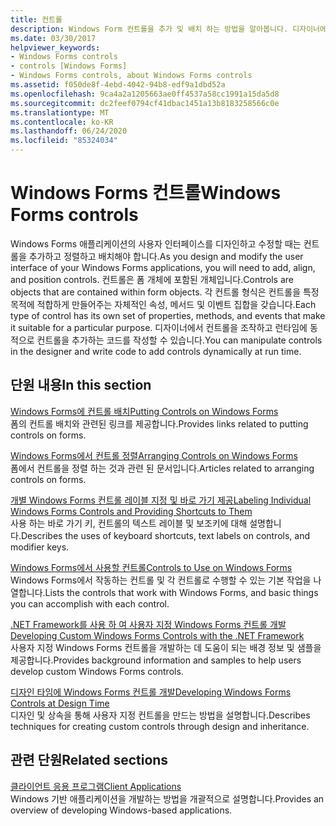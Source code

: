 ```yaml
---
title: 컨트롤
description: Windows Form 컨트롤을 추가 및 배치 하는 방법을 알아봅니다. 디자이너에서 컨트롤을 조작 하 고 런타임에 동적으로 컨트롤을 추가 하는 코드를 작성할 수도 있습니다.
ms.date: 03/30/2017
helpviewer_keywords:
- Windows Forms controls
- controls [Windows Forms]
- Windows Forms controls, about Windows Forms controls
ms.assetid: f050de8f-4ebd-4042-94b8-edf9a1dbd52a
ms.openlocfilehash: 9ca4a2a1205663ae0ff4537a58cc1991a15da5d8
ms.sourcegitcommit: dc2feef0794cf41dbac1451a13b8183258566c0e
ms.translationtype: MT
ms.contentlocale: ko-KR
ms.lasthandoff: 06/24/2020
ms.locfileid: "85324034"
---
```

# <a name="windows-forms-controls"></a><span data-ttu-id="05424-104">Windows Forms 컨트롤</span><span class="sxs-lookup"><span data-stu-id="05424-104">Windows Forms controls</span></span>

<span data-ttu-id="05424-105">Windows Forms 애플리케이션의 사용자 인터페이스를 디자인하고 수정할 때는 컨트롤을 추가하고 정렬하고 배치해야 합니다.</span><span class="sxs-lookup"><span data-stu-id="05424-105">As you design and modify the user interface of your Windows Forms applications, you will need to add, align, and position controls.</span></span> <span data-ttu-id="05424-106">컨트롤은 폼 개체에 포함된 개체입니다.</span><span class="sxs-lookup"><span data-stu-id="05424-106">Controls are objects that are contained within form objects.</span></span> <span data-ttu-id="05424-107">각 컨트롤 형식은 컨트롤을 특정 목적에 적합하게 만들어주는 자체적인 속성, 메서드 및 이벤트 집합을 갖습니다.</span><span class="sxs-lookup"><span data-stu-id="05424-107">Each type of control has its own set of properties, methods, and events that make it suitable for a particular purpose.</span></span> <span data-ttu-id="05424-108">디자이너에서 컨트롤을 조작하고 런타임에 동적으로 컨트롤을 추가하는 코드를 작성할 수 있습니다.</span><span class="sxs-lookup"><span data-stu-id="05424-108">You can manipulate controls in the designer and write code to add controls dynamically at run time.</span></span>

## <a name="in-this-section"></a><span data-ttu-id="05424-109">단원 내용</span><span class="sxs-lookup"><span data-stu-id="05424-109">In this section</span></span>

<span data-ttu-id="05424-110">[Windows Forms에 컨트롤 배치](putting-controls-on-windows-forms.md)</span><span class="sxs-lookup"><span data-stu-id="05424-110">[Putting Controls on Windows Forms](putting-controls-on-windows-forms.md)</span></span>\
<span data-ttu-id="05424-111">폼의 컨트롤 배치와 관련된 링크를 제공합니다.</span><span class="sxs-lookup"><span data-stu-id="05424-111">Provides links related to putting controls on forms.</span></span>

<span data-ttu-id="05424-112">[Windows Forms에서 컨트롤 정렬](how-to-align-multiple-controls-on-windows-forms.md)</span><span class="sxs-lookup"><span data-stu-id="05424-112">[Arranging Controls on Windows Forms](how-to-align-multiple-controls-on-windows-forms.md)</span></span>\
<span data-ttu-id="05424-113">폼에서 컨트롤을 정렬 하는 것과 관련 된 문서입니다.</span><span class="sxs-lookup"><span data-stu-id="05424-113">Articles related to arranging controls on forms.</span></span>

<span data-ttu-id="05424-114">[개별 Windows Forms 컨트롤 레이블 지정 및 바로 가기 제공](labeling-individual-windows-forms-controls-and-providing-shortcuts-to-them.md)</span><span class="sxs-lookup"><span data-stu-id="05424-114">[Labeling Individual Windows Forms Controls and Providing Shortcuts to Them](labeling-individual-windows-forms-controls-and-providing-shortcuts-to-them.md)</span></span>\
<span data-ttu-id="05424-115">사용 하는 바로 가기 키, 컨트롤의 텍스트 레이블 및 보조키에 대해 설명합니다.</span><span class="sxs-lookup"><span data-stu-id="05424-115">Describes the uses of keyboard shortcuts, text labels on controls, and modifier keys.</span></span>

<span data-ttu-id="05424-116">[Windows Forms에서 사용할 컨트롤](controls-to-use-on-windows-forms.md)</span><span class="sxs-lookup"><span data-stu-id="05424-116">[Controls to Use on Windows Forms](controls-to-use-on-windows-forms.md)</span></span>\
<span data-ttu-id="05424-117">Windows Forms에서 작동하는 컨트롤 및 각 컨트롤로 수행할 수 있는 기본 작업을 나열합니다.</span><span class="sxs-lookup"><span data-stu-id="05424-117">Lists the controls that work with Windows Forms, and basic things you can accomplish with each control.</span></span>

<span data-ttu-id="05424-118">[.NET Framework를 사용 하 여 사용자 지정 Windows Forms 컨트롤 개발](developing-custom-windows-forms-controls.md)</span><span class="sxs-lookup"><span data-stu-id="05424-118">[Developing Custom Windows Forms Controls with the .NET Framework](developing-custom-windows-forms-controls.md)</span></span>\
<span data-ttu-id="05424-119">사용자 지정 Windows Forms 컨트롤을 개발하는 데 도움이 되는 배경 정보 및 샘플을 제공합니다.</span><span class="sxs-lookup"><span data-stu-id="05424-119">Provides background information and samples to help users develop custom Windows Forms controls.</span></span>

<span data-ttu-id="05424-120">[디자인 타임에 Windows Forms 컨트롤 개발](developing-windows-forms-controls-at-design-time.md)</span><span class="sxs-lookup"><span data-stu-id="05424-120">[Developing Windows Forms Controls at Design Time](developing-windows-forms-controls-at-design-time.md)</span></span>\
<span data-ttu-id="05424-121">디자인 및 상속을 통해 사용자 지정 컨트롤을 만드는 방법을 설명합니다.</span><span class="sxs-lookup"><span data-stu-id="05424-121">Describes techniques for creating custom controls through design and inheritance.</span></span>

## <a name="related-sections"></a><span data-ttu-id="05424-122">관련 단원</span><span class="sxs-lookup"><span data-stu-id="05424-122">Related sections</span></span>

<span data-ttu-id="05424-123">[클라이언트 응용 프로그램](../../develop-client-apps.md)</span><span class="sxs-lookup"><span data-stu-id="05424-123">[Client Applications](../../develop-client-apps.md)</span></span>\
<span data-ttu-id="05424-124">Windows 기반 애플리케이션을 개발하는 방법을 개괄적으로 설명합니다.</span><span class="sxs-lookup"><span data-stu-id="05424-124">Provides an overview of developing Windows-based applications.</span></span>

